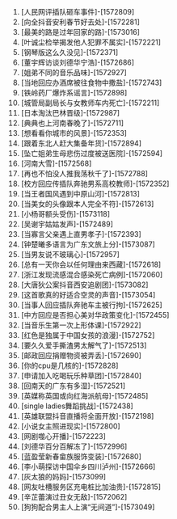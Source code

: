 
1. [人民网评插队砸车事件]-[1572809]
1. [向全抖音安利春节好去处]-[1572281]
1. [最美的路是过年回家的路]-[1573016]
1. [叶诚尘检举揭发他人犯罪不属实]-[1572221]
1. [钢琴版这么久没见]-[1572371]
1. [董宇辉访谈刘德华宁浩]-[1572686]
1. [姐弟不同的音乐品味]-[1572927]
1. [当地回应办酒席被往食物中撒盐]-[1572743]
1. [铁岭药厂爆炸系谣言]-[1572898]
1. [城管局副局长与女教师车内死亡]-[1572211]
1. [日本淘汰巴林晋级]-[1572987]
1. [典典也上河南春晚了]-[1572711]
1. [想看看你城市的风景]-[1572353]
1. [跟着东北人赶大集备年货]-[1572894]
1. [坠亡姐弟生母悲伤过度被送医院]-[1572594]
1. [河南大雪]-[1572568]
1. [再也不怕没人推我荡秋千了]-[1572788]
1. [校方回应传插队奔驰男系高校教师]-[1572352]
1. [当王者国风遇到中原山河]-[1572813]
1. [当美女的头像跟本人完全不符]-[1572613]
1. [小杨哥额头受伤]-[1573118]
1. [吴谢宇姑姑发声]-[1572489]
1. [当寡言父亲遇上直男孝子]-[1572393]
1. [钟楚曦多语言为广东文旅上分]-[1573087]
1. [当男友说不玻璃心]-[1572957]
1. [总有一天你会以任何理由来西藏]-[1572618]
1. [浙江发现流感混合感染死亡病例]-[1572060]
1. [大唐狄公案抖音西安追剧团]-[1573082]
1. [这首歌真的好适合空灵的声音]-[1573054]
1. [当事人回应插队奔驰车主被行拘]-[1572625]
1. [中方回应是否担心美对华政策变化]-[1572455]
1. [当音乐生第一次上形体课]-[1572922]
1. [红色是独属于中国女孩的浪漫]-[1572752]
1. [要久久爱手撕渣男太解气了]-[1572513]
1. [邮政回应捐赠物资被弄丢]-[1572690]
1. [你的cpu是几核的]-[1572828]
1. [申请加入吃喝玩乐种草团]-[1572840]
1. [回南天的广东有多湿]-[1572521]
1. [英媒称英国或向红海派航母]-[1572485]
1. [single ladies舞蹈挑战]-[1572438]
1. [英雄联盟抖音直播将全面开放]-[1572198]
1. [小说女主照进现实]-[1572800]
1. [网剧噬心开播]-[1572223]
1. [刘德华百分百解冻了]-[1572996]
1. [蓝盈莹新春畲族服饰变装]-[1572680]
1. [李小萌探访中国伞乡四川泸州]-[1572666]
1. [灰太狼的妈妈]-[1573099]
1. [网友吐槽服务区充电桩比加油贵]-[1572815]
1. [辛芷蕾演过丑女无敌]-[1572062]
1. [狗狗配合男主人上演“无间道”]-[1573049]